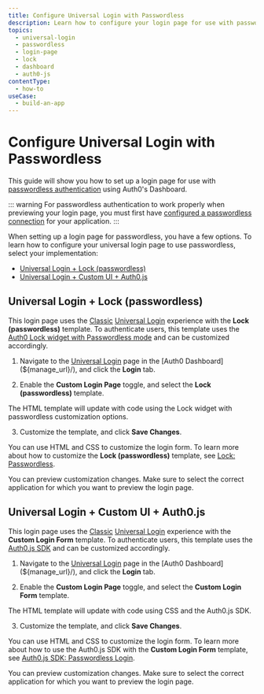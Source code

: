 ```yaml
---
title: Configure Universal Login with Passwordless
description: Learn how to configure your login page for use with passwordless authentication using the Auth0 Management Dashboard.
topics:
  - universal-login
  - passwordless
  - login-page
  - lock
  - dashboard
  - auth0-js
contentType: 
  - how-to
useCase:
  - build-an-app
---
```

# Configure Universal Login with Passwordless

This guide will show you how to set up a login page for use with [passwordless authentication](/connections/passwordless) using Auth0's Dashboard. 

::: warning
For passwordless authentication to work properly when previewing your login page, you must first have [configured a passwordless connection](/dashboard/guides/connections/set-up-connections-passwordless) for your application.
:::

When setting up a login page for passwordless, you have a few options. To learn how to configure your universal login page to use passwordless, select your implementation:

<div class="code-picker">
  <div class="languages-bar">
    <ul>
      <li><a href="#lock" data-toggle="tab">Universal Login + Lock (passwordless)</a></li>
      <li><a href="#custom" data-toggle="tab">Universal Login + Custom UI + Auth0.js</a></li>
    </ul>
  </div>
  <div class="tab-content">
    <div id="lock" class="tab-pane active">

## Universal Login + Lock (passwordless)
      
This login page uses the [Classic](/universal-login/classic) [Universal Login](/universal-login) experience with the **Lock (passwordless)** template. To authenticate users, this template uses the [Auth0 Lock widget with Passwordless mode](/libraries/lock/v11#passwordless) and can be customized accordingly.

1. Navigate to the [Universal Login](${manage_url}/#/login_settings) page in the [Auth0 Dashboard](${manage_url}/), and click the **Login** tab.

2. Enable the **Custom Login Page** toggle, and select the **Lock (passwordless)** template.

The HTML template will update with code using the Lock widget with passwordless customization options.

3. Customize the template, and click **Save Changes**.

You can use HTML and CSS to customize the login form. To learn more about how to customize the **Lock (passwordless)** template, see [Lock: Passwordless](/libraries/lock/v11#passwordless).

You can preview customization changes. Make sure to select the correct application for which you want to preview the login page.
    </div>
    <div id="custom" class="tab-pane">

## Universal Login + Custom UI + Auth0.js

This login page uses the [Classic](/universal-login/classic) [Universal Login](/universal-login) experience with the **Custom Login Form** template. To authenticate users, this template uses the [Auth0.js SDK](/libraries/auth0js) and can be customized accordingly.

1. Navigate to the [Universal Login](${manage_url}/#/login_settings) page in the [Auth0 Dashboard](${manage_url}/), and click the **Login** tab.

2. Enable the **Custom Login Page** toggle, and select the **Custom Login Form** template.

The HTML template will update with code using CSS and the Auth0.js SDK.

3. Customize the template, and click **Save Changes**.

You can use HTML and CSS to customize the login form. To learn more about how to use the Auth0.js SDK with the **Custom Login Form** template, see [Auth0.js SDK: Passwordless Login](/libraries/auth0js/v9#passwordless-login).

You can preview customization changes. Make sure to select the correct application for which you want to preview the login page.
    </div>
  </div>
</div>
